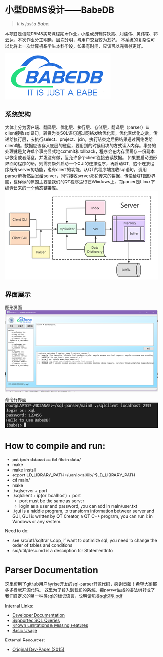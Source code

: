 # 小型DBMS设计——BabeDB

> *It is just a Babe!*

本项目是信院DBMS实现课程期末作业，小组成员有薛钦亮、刘佳伟、黄伟琛、郭云达，本次作业分工明确，层次分明，与用户交互较为友好。
本系统的复杂性可以比得上一次计算机系学生本科毕设，如果有时间，应该可以完善得更好。

![](https://github.com/XueQinliang/dbms_homework/blob/main/GUI/商标大.png)

## 系统架构
大体上分为客户端、翻译层、优化层、执行层、存储层，翻译层（parser）从client接收sql语句，转换为类SQL语句通过网络发给优化器，优化器优化之后，传递给执行层，去执行select、project、join，执行结束之后把结果通过网络发给client端。数据应该存入底层的磁盘，要用到的时候用块的方式读入内存。事务的处理就是允许单个事务显式地commit和rollback，程序会在内存里面存一份副本以恢复或者落盘，并发没有做，但允许多个client连接去读数据。
如果要启动图形界面的程序的话，则需要额外启动一个GUI的连接程序，再启动QT，这个连接程序既有server的功能，也有client的功能，从QT的程序端接收sql语句，调用parser解析然后发给server，同时接收server那边传来的数据，传递给QT图形界面，这样做的原因主要是我们的QT程序运行在Windows上，而parser是Linux下编译出来的一个动态链接库。
![](https://github.com/XueQinliang/dbms_homework/blob/main/系统架构.png)

## 界面展示
图形界面
![](https://github.com/XueQinliang/dbms_homework/blob/main//界面展示.png)

命令行界面
![](https://github.com/XueQinliang/dbms_homework/blob/main/client.png)

# How to compile and run:

- put tpch dataset as tbl file in data/
- make
- make install
- export LD_LIBRARY_PATH=/usr/local/lib/:$LD_LIBRARY_PATH
- cd main/
- make
- ./sqlserver + port
- ./sqlclient + ip(or localhost) + port
    - port must be the same as server
    - login as a user and password, you can add in main/user.txt
- ./gui is a middle program, to transform information between server and GUI, GUI is written by QT Creator, a QT C++ program, you can run it in Windows or any system.

Need to do:

- see src/util/sqltrans.cpp, if want to optimize sql, you need to change the order of tables and conditions
- src/util/desc.md is a description for StatementInfo

Parser Documentation
====================

这里使用了github用户hyrise开发的sql-parser开源代码，感谢贡献！希望大家都多多贡献开源代码。
这里为了接入到我们的系统，把parser生成的语法树转成了我们自定义的另一种类sql的标记语言，说明请见[类sql说明.pdf](https://github.com/XueQinliang/dbms_homework/blob/main/类sql说明.pdf)

Internal Links:

* [Developer Documentation](dev-docs.md)
* [Supported SQL Queries](syntax-support.md)
* [Known Limitations & Missing Features](known-limitations.md)
* [Basic Usage](basic-usage.md)

External Resources:

* [Original Dev-Paper (2015)](http://torpedro.com/paper/HyriseSQL-03-2015.pdf)
